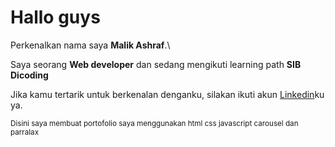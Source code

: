 # Hallo guys 

Perkenalkan nama saya **Malik Ashraf**.\

Saya seorang **Web developer** dan sedang mengikuti learning path **SIB Dicoding**

Jika kamu tertarik untuk berkenalan denganku, silakan ikuti akun [Linkedin](https://www.linkedin.com/in/sraf-malik-548504210/)ku ya.

<sub>Disini saya membuat portofolio saya menggunakan html css javascript carousel dan parralax</sub>

